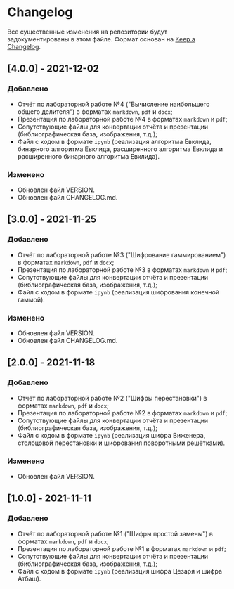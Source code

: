 # Changelog

Все существенные изменения на репозитории будут задокументированы в этом файле. Формат основан на [Keep a Changelog](https://keepachangelog.com/en/1.0.0/).

## [4.0.0] - 2021-12-02
### Добавлено
- Отчёт по лабораторной работе №4 ("Вычисление наибольшего общего делителя") в форматах `markdown`, `pdf` и `docx`;
- Презентация по лабораторной работе №4 в форматах `markdown` и `pdf`;
- Сопутствующие файлы для конвертации отчёта и презентации (библиографическая база, изображения, т.д.);
- Файл с кодом в формате `ipynb` (реализация алгоритма Евклида, бинарного алгоритма Евклида, расширенного алгоритма Евклида и расширенного бинарного алгоритма Евклида).

### Изменено
- Обновлен файл VERSION.
- Обновлен файл CHANGELOG.md.

## [3.0.0] - 2021-11-25
### Добавлено
- Отчёт по лабораторной работе №3 ("Шифрование гаммированием") в форматах `markdown`, `pdf` и `docx`;
- Презентация по лабораторной работе №3 в форматах `markdown` и `pdf`;
- Сопутствующие файлы для конвертации отчёта и презентации (библиографическая база, изображения, т.д.);
- Файл с кодом в формате `ipynb` (реализация шифрования конечной гаммой).

### Изменено
- Обновлен файл VERSION.
- Обновлен файл CHANGELOG.md.

## [2.0.0] - 2021-11-18
### Добавлено
- Отчёт по лабораторной работе №2 ("Шифры перестановки") в форматах `markdown`, `pdf` и `docx`;
- Презентация по лабораторной работе №2 в форматах `markdown` и `pdf`;
- Сопутствующие файлы для конвертации отчёта и презентации (библиографическая база, изображения, т.д.);
- Файл с кодом в формате `ipynb` (реализация шифра Виженера, столбцовой перестановки и шифрования поворотными решётками).

### Изменено
- Обновлен файл VERSION.

## [1.0.0] - 2021-11-11
### Добавлено
- Отчёт по лабораторной работе №1 ("Шифры простой замены") в форматах `markdown`, `pdf` и `docx`;
- Презентация по лабораторной работе №1 в форматах `markdown` и `pdf`;
- Сопутствующие файлы для конвертации отчёта и презентации (библиографическая база, изображения, т.д.);
- Файл с кодом в формате `ipynb` (реализация шифра Цезаря и шифра Атбаш).
